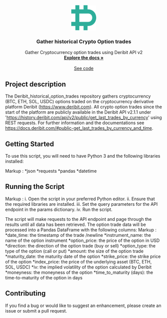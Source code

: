 <a name="readme-top"></a>
<br />
<div align="center">
  <a href="https://github.com/BarendPotijk/Deribit_historical_option_trades/">
    <img src="deribit.png" alt="Logo" width="80" height="80">
  </a>

<h3 align="center">Gather historical Crypto Option trades</h3>

  <p align="center">
    Gather Cryptocurrency option trades using Deribit API v2
    <br />
    <a href="https://github.com/BarendPotijk/Deribit_historical_option_trades/"><strong>Explore the docs »</strong></a>
    <br />
    <br />
    <a href="https://github.com/BarendPotijk/Deribit_historical_option_trades/tree/main/Jupyter%20Notebook.ipynb">See code </a>
  </p>
</div>

## Project description ##
The Deribit_historical_option_trades repository gathers cryptocurrency (BTC, ETH, SOL, USDC) options traded on the cryptocurrency derivative platform Deribit (https://www.deribit.com). 
All crypto option trades since the start of the platform are publicly available in the Deribit API v2.1.1 under 'https://history.deribit.com/api/v2/public/get_last_trades_by_currency' using REST requests. 
For further information and the documentations see https://docs.deribit.com/#public-get_last_trades_by_currency_and_time. 

## Getting Started ##
To use this script, you will need to have Python 3 and the following libraries installed:

Markup :
  *json
  *requests
  *pandas
  *datetime

## Running the Script ##
Markup :
  i. Open the script in your preferred Python editor.
  ii. Ensure that the required libraries are installed.
  iii. Set the query parameters for the API endpoint in the params dictionary.
  iv. Run the script.

The script will make requests to the API endpoint and page through the results until all data has been retrieved. The option trade data will be processed into a Pandas DataFrame with the following columns:
Markup :
  *date_time: the timestamp of the trade /newline
  *instrument_name: the name of the option instrument
  *option_price: the price of the option in USD
  *direction: the direction of the option trade (buy or sell)
  *option_type: the type of the option (call or put)
  *amount: the size of the option trade
  *maturity_date: the maturity date of the option
  *strike_price: the strike price of the option
  *index_price: the price of the underlying asset (BTC, ETH, SOL, USDC)
  *iv: the implied volatility of the option calculated by Deribit 
  *moneyness: the moneyness of the option
  *time_to_maturity (days): the time-to-maturity of the option in days

## Contributing ##
If you find a bug or would like to suggest an enhancement, please create an issue or submit a pull request.
